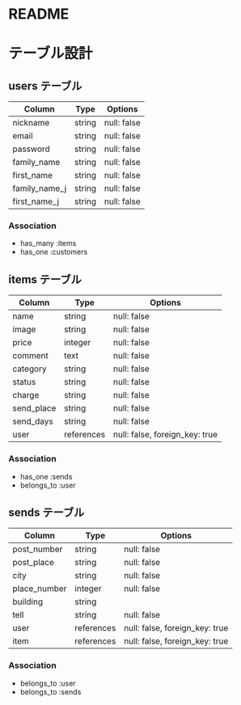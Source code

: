 # README

# テーブル設計

## users テーブル

| Column        | Type   | Options     |
| ------------- | ------ | ----------- |
| nickname      | string | null: false |
| email         | string | null: false |
| password      | string | null: false |
| family_name   | string | null: false |
| first_name    | string | null: false |
| family_name_j | string | null: false |
| first_name_j  | string | null: false |

### Association

- has_many :items
- has_one :customers

## items  テーブル

| Column     | Type       | Options                        |
| ---------- | ---------- | ------------------------------ |
| name       | string     | null: false                    |
| image      | string     | null: false                    |
| price      | integer    | null: false                    |
| comment    | text       | null: false                    |
| category   | string     | null: false                    |
| status     | string     | null: false                    |
| charge     | string     | null: false                    |
| send_place | string     | null: false                    |
| send_days  | string     | null: false                    |
| user       | references | null: false, foreign_key: true |

### Association

- has_one :sends 
- belongs_to :user

## sends テーブル

| Column       | Type       | Options                       |
| ------------ | ---------- | ----------------------------- |
| post_number  | string     | null: false                   |
| post_place   | string     | null: false                   |
| city         | string     | null: false                   |
| place_number | integer    | null: false                   |
| building     | string     |                               |
| tell         | string     | null: false                   |
| user         | references | null: false, foreign_key: true|
| item         | references | null: false, foreign_key: true|

### Association

- belongs_to :user
- belongs_to :sends